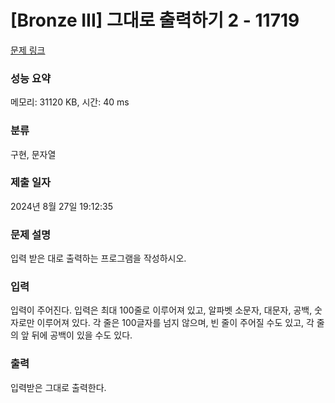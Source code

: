 # [Bronze III] 그대로 출력하기 2 - 11719 

[문제 링크](https://www.acmicpc.net/problem/11719) 

### 성능 요약

메모리: 31120 KB, 시간: 40 ms

### 분류

구현, 문자열

### 제출 일자

2024년 8월 27일 19:12:35

### 문제 설명

<p>입력 받은 대로 출력하는 프로그램을 작성하시오.</p>

### 입력 

 <p>입력이 주어진다. 입력은 최대 100줄로 이루어져 있고, 알파벳 소문자, 대문자, 공백, 숫자로만 이루어져 있다. 각 줄은 100글자를 넘지 않으며, 빈 줄이 주어질 수도 있고, 각 줄의 앞 뒤에 공백이 있을 수도 있다.</p>

### 출력 

 <p>입력받은 그대로 출력한다.</p>

